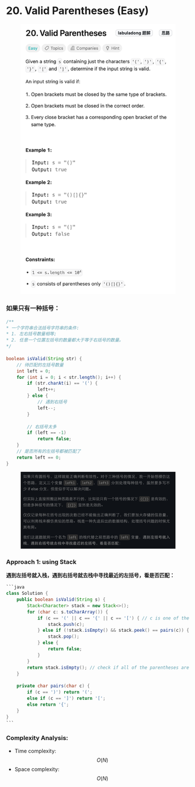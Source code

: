 # 20. Valid Parentheses (Easy)

<figure><img src="../../../.gitbook/assets/image.png" alt=""><figcaption></figcaption></figure>

### 如果只有一种括号：

```java
/**
* 一个字符串合法括号字符串的条件:
* 1. 左右括号数量相等;
* 2. 任意一个位置左括号的数量都大于等于右括号的数量。
*/

boolean isValid(String str) {
    // 待匹配的左括号数量
    int left = 0;
    for (int i = 0; i < str.length(); i++) {
        if (str.charAt(i) == '(') {
            left++;
        } else {
            // 遇到右括号
            left--;
        }

        // 右括号太多
        if (left == -1)
            return false;
    }
    // 是否所有的左括号都被匹配了
    return left == 0;
}

```

<figure><img src="../../../.gitbook/assets/image (1).png" alt=""><figcaption></figcaption></figure>

### Approach 1: using Stack

**遇到左括号就入栈，遇到右括号就去栈中寻找最近的左括号，看是否匹配：**

````java
```java
class Solution {
    public boolean isValid(String s) {
        Stack<Character> stack = new Stack<>();
        for (char c: s.toCharArray()) {
            if (c == '(' || c == '{' || c == '[') { // c is one of the open brackets
                stack.push(c);
            } else if (!stack.isEmpty() && stack.peek() == pairs(c)) { // c is one of the close brackets
                stack.pop();
            } else {
                return false;
            }
        }
        return stack.isEmpty(); // check if all of the parentheses are paired
    }

    private char pairs(char c) {
        if (c == ')') return '(';
        else if (c == ']') return '[';
        else return '{';
    }
}
```
````

### Complexity Analysis:

* Time complexity: $$O(N)$$
* Space complexity: $$O(N)$$
